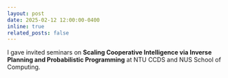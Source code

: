 ```yaml
---
layout: post
date: 2025-02-12 12:00:00-0400
inline: true
related_posts: false
---
```


I gave invited seminars on **Scaling Cooperative Intelligence via Inverse Planning and Probabilistic Programming** at NTU CCDS and NUS School of Computing.